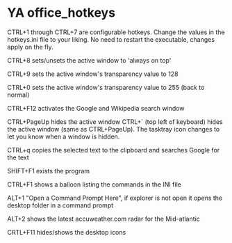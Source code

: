 YA office_hotkeys
==============

CTRL+1 through CTRL+7 are configurable hotkeys.  Change the values in the hotkeys.ini file to your liking.  No need to restart the executable, changes apply on the fly.

CTRL+8 sets/unsets the active window to 'always on top'

CTRL+9 sets the active window's transparency value to 128

CTRL+0 sets the active window's transparency value to 255 (back to normal)

CTRL+F12 activates the Google and Wikipedia search window

CTRL+PageUp hides the active window CTRL+` (top left of keyboard) hides the active window (same as CTRL+PageUp). The tasktray icon changes to let you know when a window is hidden.

CTRL+q copies the selected text to the clipboard and searches Google for the text

SHIFT+F1 exists the program

CTRL+F1 shows a balloon listing the commands in the INI file

ALT+1 "Open a Command Prompt Here", if explorer is not open it opens the desktop folder in a command prompt

ALT+2 shows the latest accuweather.com radar for the Mid-atlantic

CRTL+F11 hides/shows the desktop icons
